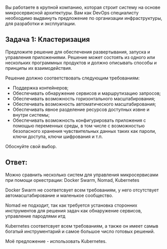 
Вы работаете в крупной компанию, которая строит систему на основе микросервисной архитектуры.
Вам как DevOps специалисту необходимо выдвинуть предложение по организации инфраструктуры, для разработки и эксплуатации.

## Задача 1: Кластеризация

Предложите решение для обеспечения развертывания, запуска и управления приложениями.
Решение может состоять из одного или нескольких программных продуктов и должно описывать способы и принципы их взаимодействия.

Решение должно соответствовать следующим требованиям:
- Поддержка контейнеров;
- Обеспечивать обнаружение сервисов и маршрутизацию запросов;
- Обеспечивать возможность горизонтального масштабирования;
- Обеспечивать возможность автоматического масштабирования;
- Обеспечивать явное разделение ресурсов доступных извне и внутри системы;
- Обеспечивать возможность конфигурировать приложения с помощью переменных среды, в том числе с возможностью безопасного хранения чувствительных данных таких как пароли, ключи доступа, ключи шифрования и т.п.

Обоснуйте свой выбор.

## Ответ:
Можно сравнить несколько систем для управления микросервисами при помощи оркестрации:
Docker Swarm, Nomad, Kubernetes 

Docker Swarm  не соответсвует всем требованиям, у него отсутствует автомасштабирование и маленькое сообщество.

Nomad не подходит, так как требуется установка сторонних инструментов для решения задач как обнаружение сервисов, управление  пародлями итд

Kubernetes соответсвует всем требованиям, а также  он имеет самыв богатый инструментарий и самое большое число готовых решений.

Моё предложение - использовать Kubernetes.
